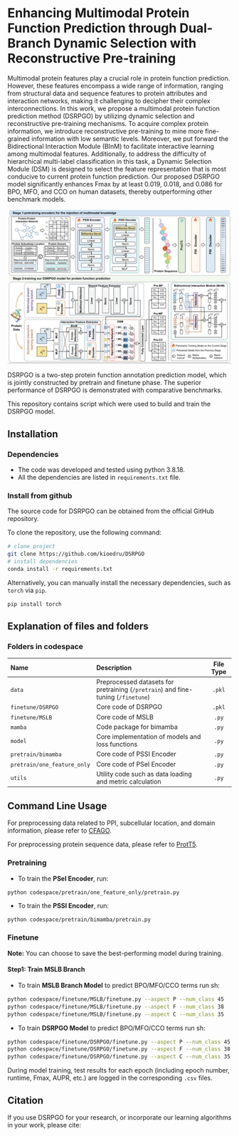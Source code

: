 # **Enhancing Multimodal Protein Function Prediction through Dual-Branch Dynamic Selection with Reconstructive Pre-training**

Multimodal protein features play a crucial role in protein function prediction. However, these features encompass a wide range of information, ranging from structural data and sequence features to protein attributes and interaction networks, making it challenging to decipher their complex interconnections. In this work, we propose a multimodal protein function prediction method (DSRPGO) by utilizing dynamic selection and reconstructive pre-training mechanisms. To acquire complex protein information, we introduce reconstructive pre-training to mine more fine-grained information with low semantic levels. Moreover, we put forward the Bidirectional Interaction Module (BInM) to facilitate interactive learning among multimodal features. Additionally, to address the difficulty of hierarchical multi-label classification in this task, a Dynamic Selection Module (DSM) is designed to select the feature representation that is most conducive to current protein function prediction. Our proposed DSRPGO model significantly enhances Fmax by at least 0.019, 0.018, and 0.086 for BPO, MFO, and CCO on human datasets, thereby outperforming other benchmark models.

![main](https://raw.githubusercontent.com/kioedru/typora/master/img/main.jpeg)

DSRPGO is a two-step protein function annotation prediction model, which is jointly constructed by pretrain and finetune phase. The superior performance of DSRPGO is demonstrated with comparative benchmarks.

This repository contains script which were used to build and train the DSRPGO model.



## Installation

### Dependencies
* The code was developed and tested using python 3.8.18.
* All the dependencies are listed in `requirements.txt` file.

### Install from github
The source code for DSRPGO can be obtained from the official GitHub repository.

To clone the repository, use the following command:

```bash
# clone project
git clone https://github.com/kioedru/DSRPGO
# install dependencies
conda install -r requirements.txt
```

Alternatively, you can manually install the necessary dependencies, such as `torch` via `pip`.
```bash
pip install torch
```



## Explanation of files and folders

### Folders in codespace
| Name                        | Description                                                  | File Type |
| :-------------------------- | :----------------------------------------------------------- | :-------: |
| `data`                      | Preprocessed datasets for pretraining (`/pretrain`) and fine-tuning (`/finetune`) |  `.pkl`   |
| `finetune/DSRPGO`           | Core code of DSRPGO                                          |  `.pkl`   |
| `finetune/MSLB`             | Core code of MSLB                                            |   `.py`   |
| `mamba`                     | Code package for bimamba                                     |   `.py`   |
| `model`                     | Core implementation of models and loss functions             |   `.py`   |
| `pretrain/bimamba`          | Core code of PSSI Encoder                                    |   `.py`   |
| `pretrain/one_feature_only` | Core code of PSeI Encoder                                     |   `.py`   |
| `utils`                     | Utility code such as data loading and metric calculation     |   `.py`   |

## Command Line Usage

For preprocessing data related to PPI, subcellular location, and domain information, please refer to [CFAGO](http://bliulab.net/CFAGO/).

For preprocessing protein sequence data, please refer to [ProtT5](https://huggingface.co/Rostlab/prot_t5_xl_uniref50).

### Pretraining

- To train the **PSeI Encoder**, run:

```bash
python codespace/pretrain/one_feature_only/pretrain.py
```

- To train the **PSSI Encoder**, run:

```
python codespace/pretrain/bimamba/pretrain.py
```

### Finetune

**Note:** You can choose to save the best-performing model during training.

#### Step1: Train MSLB Branch

- To train **MSLB Branch Model** to predict BPO/MFO/CCO terms run sh:

```bash
python codespace/finetune/MSLB/finetune.py --aspect P --num_class 45
python codespace/finetune/MSLB/finetune.py --aspect F --num_class 38
python codespace/finetune/MSLB/finetune.py --aspect C --num_class 35
```
- To train **DSRPGO Model** to predict BPO/MFO/CCO terms run sh:
```bash
python codespace/finetune/DSRPGO/finetune.py --aspect P --num_class 45
python codespace/finetune/DSRPGO/finetune.py --aspect F --num_class 38
python codespace/finetune/DSRPGO/finetune.py --aspect C --num_class 35
```
During model training, test results for each epoch (including epoch number, runtime, Fmax, AUPR, etc.) are logged in the corresponding `.csv` files.



## Citation

If you use DSRPGO for your research, or incorporate our learning algorithms in your work, please cite:

```

```

